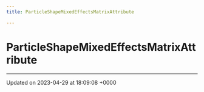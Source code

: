 ```yaml
---
title: ParticleShapeMixedEffectsMatrixAttribute

---
```


# ParticleShapeMixedEffectsMatrixAttribute





-------------------------------

Updated on 2023-04-29 at 18:09:08 +0000